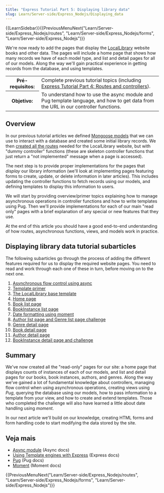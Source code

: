 ```yaml
---
title: "Express Tutorial Part 5: Displaying library data"
slug: Learn/Server-side/Express_Nodejs/Displaying_data
---
```


{{LearnSidebar}}{{PreviousMenuNext("Learn/Server-side/Express_Nodejs/routes", "Learn/Server-side/Express_Nodejs/forms", "Learn/Server-side/Express_Nodejs")}}

We're now ready to add the pages that display the [LocalLibrary](/pt-BR/docs/Learn/Server-side/Express_Nodejs/Tutorial_local_library_website) website books and other data. The pages will include a home page that shows how many records we have of each model type, and list and detail pages for all of our models. Along the way we'll gain practical experience in getting records from the database, and using templates.

<table class="learn-box standard-table">
  <tbody>
    <tr>
      <th scope="row">Pré-requisitos:</th>
      <td>
        Complete previous tutorial topics (including
        <a href="/pt-BR/docs/Learn/Server-side/Express_Nodejs/routes"
          >Express Tutorial Part 4: Routes and controllers</a
        >).
      </td>
    </tr>
    <tr>
      <th scope="row">Objetivo:</th>
      <td>
        To understand how to use the async module and Pug template language, and
        how to get data from the URL in our controller functions.
      </td>
    </tr>
  </tbody>
</table>

## Overview

In our previous tutorial articles we defined [Mongoose models](/pt-BR/docs/Learn/Server-side/Express_Nodejs/mongoose) that we can use to interact with a database and created some initial library records. We then [created all the routes](/pt-BR/docs/Learn/Server-side/Express_Nodejs/routes) needed for the LocalLibrary website, but with "dummy controller" functions (these are skeleton controller functions that just return a "not implemented" message when a page is accessed).

The next step is to provide proper implementations for the pages that _display_ our library information (we'll look at implementing pages featuring forms to create, update, or delete information in later articles). This includes updating the controller functions to fetch records using our models, and defining templates to display this information to users.

We will start by providing overview/primer topics explaining how to manage asynchronous operations in controller functions and how to write templates using Pug. Then we'll provide implementations for each of our main "read only" pages with a brief explanation of any special or new features that they use.

At the end of this article you should have a good end-to-end understanding of how routes, asynchronous functions, views, and models work in practice.

## Displaying library data tutorial subarticles

The following subarticles go through the process of adding the different features required for us to display the required website pages. You need to read and work through each one of these in turn, before moving on to the next one.

1. [Asynchronous flow control using async](/pt-BR/docs/Learn/Server-side/Express_Nodejs/Displaying_data/flow_control_using_async)
2. [Template primer](/pt-BR/docs/Learn/Server-side/Express_Nodejs/Displaying_data/Template_primer)
3. [The LocalLibrary base template](/pt-BR/docs/Learn/Server-side/Express_Nodejs/Displaying_data/LocalLibrary_base_template)
4. [Home page](/pt-BR/docs/Learn/Server-side/Express_Nodejs/Displaying_data/Home_page)
5. [Book list page](/pt-BR/docs/Learn/Server-side/Express_Nodejs/Displaying_data/Book_list_page)
6. [BookInstance list page](/pt-BR/docs/Learn/Server-side/Express_Nodejs/Displaying_data/BookInstance_list_page)
7. [Date formatting using moment](/pt-BR/docs/Learn/Server-side/Express_Nodejs/Displaying_data/Date_formatting_using_moment)
8. [Author list page and Genre list page challenge](/pt-BR/docs/Learn/Server-side/Express_Nodejs/Displaying_data/Author_list_page)
9. [Genre detail page](/pt-BR/docs/Learn/Server-side/Express_Nodejs/Displaying_data/Genre_detail_page)
10. [Book detail page](/pt-BR/docs/Learn/Server-side/Express_Nodejs/Displaying_data/Book_detail_page)
11. [Author detail page](/pt-BR/docs/Learn/Server-side/Express_Nodejs/Displaying_data/Author_detail_page)
12. [BookInstance detail page and challenge](/pt-BR/docs/Learn/Server-side/Express_Nodejs/Displaying_data/BookInstance_detail_page_and_challenge)

## Summary

We've now created all the "read-only" pages for our site: a home page that displays counts of instances of each of our models, and list and detail pages for our books, book instances, authors, and genres. Along the way we've gained a lot of fundamental knowledge about controllers, managing flow control when using asynchronous operations, creating views using _Pug_, querying the database using our models, how to pass information to a template from your view, and how to create and extend templates. Those who completed the challenge will also have learned a little about date handling using _moment_.

In our next article we'll build on our knowledge, creating HTML forms and form handling code to start modifying the data stored by the site.

## Veja mais

- [Async module](http://caolan.github.io/async/docs.html) (Async docs)
- [Using Template engines with Express](https://expressjs.com/en/guide/using-template-engines.html) (Express docs)
- [Pug](https://pugjs.org/api/getting-started.html) (Pug docs)
- [Moment](http://momentjs.com/docs/) (Moment docs)

{{PreviousMenuNext("Learn/Server-side/Express_Nodejs/routes", "Learn/Server-side/Express_Nodejs/forms", "Learn/Server-side/Express_Nodejs")}}
